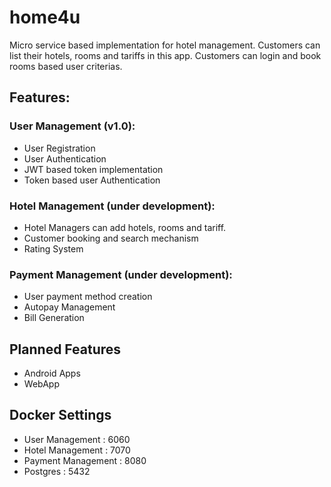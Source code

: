 # home4u
Micro service based implementation for hotel management. Customers can list their hotels,
rooms and tariffs in this app. Customers can login and book rooms based user criterias.

## Features:

### User Management (v1.0):
- User Registration
- User Authentication
- JWT based token implementation
- Token based user Authentication


### Hotel Management (under development):
- Hotel Managers can add hotels, rooms and tariff.
- Customer booking and search mechanism
- Rating System

### Payment Management (under development):
- User payment method creation
- Autopay Management
- Bill Generation

## Planned Features
- Android Apps
- WebApp

## Docker Settings
- User Management : 6060
- Hotel Management : 7070
- Payment Management : 8080
- Postgres : 5432
